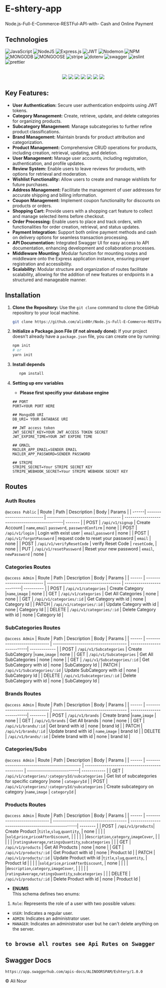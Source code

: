 ﻿# E-shtery-app

###

Node.js-Full-E-Commerce-RESTFul-API-with- Cash and Online Payment

## Technologies

<div>
    
  ![JavaScript](https://img.shields.io/badge/javascript-%23323330.svg?style=for-the-badge&logo=javascript&logoColor=%23F7DF1E) ![NodeJS](https://img.shields.io/badge/node.js-6DA55F?style=for-the-badge&logo=node.js&logoColor=white) ![Express.js](https://img.shields.io/badge/express.js-%23404d59.svg?style=for-the-badge&logo=express&logoColor=%2361DAFB) ![JWT](https://img.shields.io/badge/JWT-black?style=for-the-badge&logo=JSON%20web%20tokens) ![Nodemon](https://img.shields.io/badge/NODEMON-%23323330.svg?style=for-the-badge&logo=nodemon&logoColor=%BBDEAD) ![NPM](https://img.shields.io/badge/NPM-%23CB3837.svg?style=for-the-badge&logo=npm&logoColor=white) ![MONGODB](https://img.shields.io/badge/mongodb-6DA55F?style=for-the-badge&logo=mongodb&logoColor=white) ![MONGOOSE](https://img.shields.io/badge/MONGOOSE-ff0000?style=for-the-badge&logo=MONGOOSE&logoColor=white) 
    ![stripe](https://img.shields.io/badge/stripe-635BFF?style=for-the-badge&logo=stripe&logoColor=white)
  ![dotenv](https://img.shields.io/badge/dotenv-3982CE?style=for-the-badge&logo=dotenv&logoColor=white1)
  ![swagger](https://img.shields.io/badge/swagger-00FF00?style=for-the-badge&logo=swagger&logoColor=white)
  ![eslint](https://img.shields.io/badge/eslint-8A118C?style=for-the-badge&logo=eslint&logoColor=white)
  ![prettier](https://img.shields.io/badge/prettier-8A118C?style=for-the-badge&logo=prettier&logoColor=white)
  
  <br>
  <center>
  
  <img src="https://camo.githubusercontent.com/2dbe8dc3b8fa5ac59437c9d8c94323ad3f0052d3ff5ac0e9c258ceb5daba76f8/68747470733a2f2f696d672e736869656c64732e696f2f62616467652f31362e332e312d646f74656e762d726564">

  <img src="https://camo.githubusercontent.com/a3ff2a5d02a913cdf673537dea66873aecaf58cb8c770f9225e2d2959712ed6b/68747470733a2f2f696d672e736869656c64732e696f2f62616467652f312e342e352d2d6c74732e312d6d756c7465722d726564">
  <img src="https://camo.githubusercontent.com/e098806c441efac8d7c44cbb0cf5000f113dfc54db28d16bbfcbeddc3ba316ed/68747470733a2f2f696d672e736869656c64732e696f2f62616467652f312e31302e302d6d6f7267616e2d726564">
  <img src="https://camo.githubusercontent.com/b9fe7b2faa1b963c1d1b77ee18a4a7689a0d46d18cf38a48ae464f2a03357eba/68747470733a2f2f696d672e736869656c64732e696f2f62616467652f362e392e342d6e6f64656d61696c65722d726564">
  <img src="https://camo.githubusercontent.com/2aa8d320fc8552d10a9f66e1076360d1f0c9ef2ee5adaea034cd13f68ca1efdc/68747470733a2f2f696d672e736869656c64732e696f2f62616467652f352e312e302d6263727970742d726564">
  <img src="https://camo.githubusercontent.com/f73e41f53709208ed3f07c001ccb103454212e26e6d296fa823e02cde579b205/68747470733a2f2f696d672e736869656c64732e696f2f62616467652f312e322e302d657870726573732d2d6173796e632d2d68616e646c65722d726564">
  <img src="https://camo.githubusercontent.com/bdd58addfeff8b18867ab6606b24bd158319885f8c1918ec13c5786259b6c5ab/68747470733a2f2f696d672e736869656c64732e696f2f62616467652f372e302e312d657870726573732d2d76616c696461746f722d726564">

  </center>
</dev>

## **Key Features:**

- **User Authentication:** Secure user authentication endpoints using JWT tokens.
- **Category Management:** Create, retrieve, update, and delete categories for organizing products.
- **Subcategory Management:** Manage subcategories to further refine product classifications.
- **Brand Management:** Maintain brands for product attribution and categorization.
- **Product Management:** Comprehensive CRUD operations for products, including creation, retrieval, updating, and deletion.
- **User Management:** Manage user accounts, including registration, authentication, and profile updates.
- **Review System:** Enable users to leave reviews for products, with options for retrieval and moderation.
- **Wishlist Functionality:** Allow users to create and manage wishlists for future purchases.
- **Address Management:** Facilitate the management of user addresses for accurate shipping and billing information.
- **Coupon Management:** Implement coupon functionality for discounts on products or orders.
- **Shopping Cart:** Provide users with a shopping cart feature to collect and manage selected items before checkout.
- **Order Processing:** Enable users to place and track orders, with functionalities for order creation, retrieval, and status updates.
- **Payment Integration:** Support both online payment methods and cash on delivery options for seamless transaction processing.
- **API Documentation:** Integrated Swagger UI for easy access to API documentation, enhancing development and collaboration processes.
- **Middleware Mounting:** Modular function for mounting routes and middleware onto the Express application instance, ensuring proper registration and accessibility.
- **Scalability:** Modular structure and organization of routes facilitate scalability, allowing for the addition of new features or endpoints in a structured and manageable manner.

## Installation

1. **Clone the Repository:**
   Use the `git clone` command to clone the GitHub repository to your local machine.
   ```bash
   git clone https://github.com/alin00r/Node.js-Full-E-Commerce-RESTFul-App-with-Payment
   ```
2. **Initialize a Package.json File (if not already done):**
   If your project doesn't already have a `package.json` file, you can create one by running:
   ```bash
   npm init
   # or
   yarn init
   ```
3. **Install depends**
   ```bash
      npm install
   ```
4. **Setting up env variables**<br>

   - **Please first specifiy your database engine**

   ```properties
   ## PORT
   PORT=YOUR PORT HERE

   ## MongoDB URI
   DB_URI= YOUR DATABASE URI

   ## JWT access token
   JWT_SECRET_KEY=YOUR JWT ACCESS TOKEN SECRET
   JWT_EXPIRE_TIME=YOUR JWT EXPIRE TIME

   ## GMAIL
   MAILER_APP_EMAIL=SENDER EMAIL
   MAILER_APP_PASSWORD=SENDER PASSWORD

   ## STRIPE
   STRIPE_SECRET=Your STRIPE SECRET KEY
   STRIPE_WEBHOOK_SECRET=Your STRIPE WEBHOOK SECRET KEY

   ```

## Routes

### Auth Routes

`@access Public`
| Route | Path | Description | Body | Params |
| ------| -------------------------- | ------------------------------------- | -----------------------------------------------| ------- |
| POST | `/api/v1/signup` | Create Account | `name`,`email` `password`, `passwordConfirm` | none |
| POST | `/api/v1/login` | Login with exist user | `email`,`password` | none |
| POST | `/api/v1/forgotPassword` | request code to reset your password | `email` | none |
| POST | `/api/v1/verifyResetCode` | verify Reset Code | `resetCode`, | none |
| PUT | `/api/v1/resetPassword` | Reset your new password | `email`, `newPassword` | none |

### Categories Routes

`@access Admin`
| Route | Path | Description | Body | Params |
| ------ | -------------------------- | ------------------------------------- | --------------------------| ---------- |
| POST | `/api/v1/categories` | Create Category |`name`,`image` | none |
| GET | `/api/v1/categories` | Get All Categories | none | none |
| GET | `/api/v1/categories/:id` | Get Category with id | none | Category Id |
| PATCH | `/api/v1/categories/:id` | Update Category with id | none | Category Id |
| DELETE | `/api/v1/categories/:id` | Delete Category with id | none | Category Id |

### SubCategories Routes

`@access Admin`
| Route | Path | Description | Body | Params |
| ------ | ----------------------------- | ------------------------------------- | --------------------------| ------------- |
| POST | `/api/v1/Subcategories` | Create SubCategory |`name`,`image` | none |
| GET | `/api/v1/Subcategories` | Get All SubCategories | none | none |
| GET | `/api/v1/Subcategories/:id` | Get SubCategory with id | none | SubCategory Id |
| PATCH | `/api/v1/Subcategories/:id` | Update SubCategory with id | none | SubCategory Id |
| DELETE | `/api/v1/Subcategories/:id` | Delete SubCategory with id | none | SubCategory Id |

### Brands Routes

`@access Admin`
| Route | Path | Description | Body | Params |
| ------ | ----------------------------- | ------------------------------------- | --------------------------| -------- |
| POST | `/api/v1/brands` | Create brand |`name`,`image` | none |
| GET | `/api/v1/brands` | Get All brands | none | none |
| GET | `/api/v1/brands/:id` | Get brand with id | none | brand Id |
| PATCH | `/api/v1/brands/:id` | Update brand with id | `name`,`image` | brand Id |
| DELETE | `/api/v1/brands/:id` | Delete brand with id | none | brand Id |

### Categories/Subs

`@access Admin`
| Route | Path | Description | Body | Params |
| ------ | --------------------------------------------- | ----------------------------------------------- | --------------------------| ------------ |
| GET | `/api/v1/categories/:categoryId/subcategories` | Get list of subcategories for specific category |none | `categoryId` |
| POST | `/api/v1/categories/:categoryId/subcategories` | Create subcategory on category |`name`,`image` | `categoryId` |

### Products Routes

`@access Admin`
| Route | Path | Description | Body | Params |
| ------ | ----------------------------- | ------------------------------------- | ---------------------------------------------------| -------- |
| POST | `/api/v1/products`| Create Product |`title`,`slug`,`quantity`, | none |
| | | |`sold`,`price`,`priceAfterDiscount`, | |
| | | |`description`,`category`,`imageCover`, | |
| | | |`ratingsAverage`,`ratingsQuantity`,`subcategories` | | | GET | `/api/v1/products` | Get All Products | none | none |
| GET | `/api/v1/products/:id` | Get Product with id | none | Product Id |
| PATCH | `/api/v1/products/:id` | Update Product with id |`title`,`slug`,`quantity`, | Product Id |
| | | |`sold`,`price`,`priceAfterDiscount`, | none |
| | | |`description`,`category`,`imageCover`, | |
| | | |`ratingsAverage`,`ratingsQuantity`,`subcategories` | |
| DELETE | `/api/v1/products/:id` | Delete Product with id | none | Product Id |

- **ENUMS** <br>
  This schema defines two enums:

1. `Role`: Represents the role of a user with two possible values:

- `USER`: Indicates a regular user.
- `ADMIN`: Indicates an administrator user.
- `MANAGER`: Indicates an administrator user but he can't delete anything on the server.

## `to browse all routes see Api Rutes on Swagger`

## Swagger Docs

```
https://app.swaggerhub.com/apis-docs/ALINOORSPAM/Eshtery/1.0.0

```

&copy; Ali Nour 
